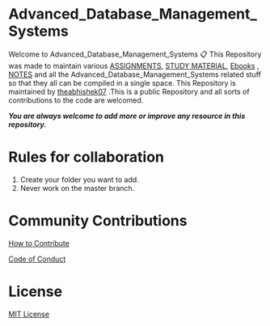 # Advanced_Database_Management_Systems
Welcome to Advanced_Database_Management_Systems 📋 This Repository was made to maintain various [ASSIGNMENTS](Assignments), [STUDY MATERIAL](Study_Content), [Ebooks](Ebooks) , [NOTES](Notes) and all the Advanced_Database_Management_Systems related stuff so that they all can be compiled in a single space. This Repository is maintained by [theabhishek07](https://github.com/theabhishek07) .This is a public Repository and all sorts of contributions to the code are welcomed.

**_You are always welcome to add more or improve any resource in this repository._**

# Rules for collaboration

1. Create your folder you want to add.
2. Never work on the master branch.

# Community Contributions

[How to Contribute](CONTRIBUTING.md)

[Code of Conduct](CODE_OF_CONDUCT.md)

# License

[MIT License](LICENSE)
